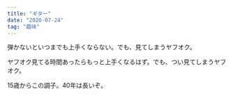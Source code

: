 ```yaml
---
title: "ギター"
date: "2020-07-24"
tag: "趣味"
---
```


弾かないといつまでも上手くならない。でも、見てしまうヤフオク。

ヤフオク見てる時間あったらもっと上手くなるはず。でも、つい見てしまうヤフオク。

15歳からこの調子。40年は長いぞ。